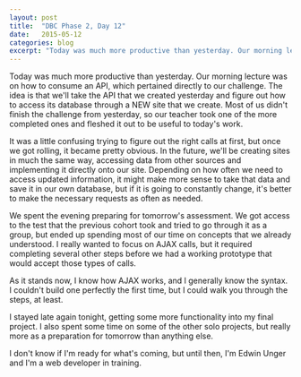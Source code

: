 ```yaml
---
layout: post
title:  "DBC Phase 2, Day 12"
date:   2015-05-12
categories: blog
excerpt: "Today was much more productive than yesterday. Our morning lecture was on how to consume an API, which pertains directly to our challenge. The idea is that we'll take the API that we created yesterday and figure out how to access its database through a NEW site that we create. Most of us didn't finish the challenge from yesterday, so our teacher took one of the more completed ones and fleshed it out to be useful to today's challenge."
---
```


Today was much more productive than yesterday. Our morning lecture was on how to consume an API, which pertained directly to our challenge. The idea is that we'll take the API that we created yesterday and figure out how to access its database through a NEW site that we create. Most of us didn't finish the challenge from yesterday, so our teacher took one of the more completed ones and fleshed it out to be useful to today's work.

It was a little confusing trying to figure out the right calls at first, but once we got rolling, it became pretty obvious. In the future, we'll be creating sites in much the same way, accessing data from other sources and implementing it directly onto our site. Depending on how often we need to access updated information, it might make more sense to take that data and save it in our own database, but if it is going to constantly change, it's better to make the necessary requests as often as needed.

We spent the evening preparing for tomorrow's assessment. We got access to the test that the previous cohort took and tried to go through it as a group, but ended up spending most of our time on concepts that we already understood. I really wanted to focus on AJAX calls, but it required completing several other steps before we had a working prototype that would accept those types of calls.

As it stands now, I know how AJAX works, and I generally know the syntax. I couldn't build one perfectly the first time, but I could walk you through the steps, at least.

I stayed late again tonight, getting some more functionality into my final project. I also spent some time on some of the other solo projects, but really more as a preparation for tomorrow than anything else.

I don't know if I'm ready for what's coming, but until then, I'm Edwin Unger and I'm a web developer in training.